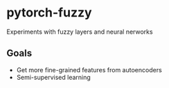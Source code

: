 # pytorch-fuzzy
Experiments with fuzzy layers and neural nerworks

## Goals

 - Get more fine-grained features from autoencoders
 - Semi-supervised learning
